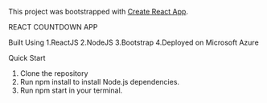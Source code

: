 This project was bootstrapped with [Create React App](https://github.com/facebookincubator/create-react-app).

REACT COUNTDOWN APP

Built Using
1.ReactJS
2.NodeJS
3.Bootstrap
4.Deployed on Microsoft Azure


Quick Start
1. Clone the repository
2. Run npm install to install Node.js dependencies.
3. Run npm start in your terminal.
